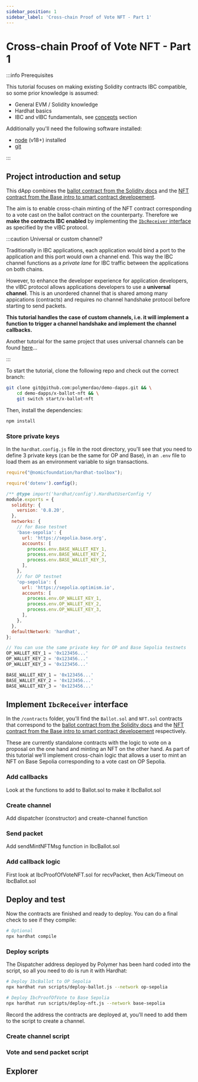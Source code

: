 ```yaml
---
sidebar_position: 1
sidebar_label: 'Cross-chain Proof of Vote NFT - Part 1'
---
```


# Cross-chain Proof of Vote NFT - Part 1

:::info Prerequisites

This tutorial focuses on making existing Solidity contracts IBC compatible, so some prior knowledge is assumed:

- General EVM / Solidity knowledge
- Hardhat basics
- IBC and vIBC fundamentals, see [concepts](../category/concepts/) section 

Additionally you'll need the following software installed:
- [node](https://nodejs.org) (v18+) installed
- [git](https://git-scm.com/book/en/v2/Getting-Started-Installing-Git)

:::

## Project introduction and setup

This dApp combines the [ballot contract from the Solidity docs](https://docs.soliditylang.org/en/v0.8.23/solidity-by-example.html#voting) and the [NFT contract from the Base intro to smart contract developement](https://docs.base.org/guides/deploy-smart-contracts).

The aim is to enable cross-chain minting of the NFT contract corresponding to a vote cast on the ballot contract on the counterparty. Therefore we **make the contracts IBC enabled** by implementing the [`IbcReceiver` interface](https://github.com/open-ibc/vibc-core-smart-contracts/blob/main/contracts/IbcReceiver.sol) as specified by the vIBC protocol.

:::caution Universal or custom channel?

Traditionally in IBC applications, each application would bind a port to the application and this port would own a channel end. This way the IBC channel functions as a _private lane_ for IBC traffic between the applications on both chains.

However, to enhance the developer experience for application developers, the vIBC protocol allows applications developers to use a **universal channel**. This is an unordered channel that is shared among many appications (contracts) and requires no channel handshake protocol before starting to send packets.

**This tutorial handles the case of custom channels, i.e. it will implement a function to trigger a channel handshake and implement the channel callbacks.**

Another tutorial for the same project that uses universal channels can be found [here](./tutorial2.md)...

:::

To start the tutorial, clone the following repo and check out the correct branch:
```bash
git clone git@github.com:polymerdao/demo-dapps.git && \
    cd demo-dapps/x-ballot-nft && \
    git switch start/x-ballot-nft
```
Then, install the dependencies:
```bash
npm install
```
### Store private keys

In the `hardhat.config.js` file in the root directory, you'll see that you need to define 3 private keys (can be the same for OP and Base), in an `.env` file to load them as an environment variable to sign transactions.

```javascript title="$ROOT_DIR/hardhat.config.js"
require("@nomicfoundation/hardhat-toolbox");

require('dotenv').config();

/** @type import('hardhat/config').HardhatUserConfig */
module.exports = {
  solidity: {
    version: '0.8.20',
  },
  networks: {
    // for Base testnet
    'base-sepolia': {
      url: 'https://sepolia.base.org',
      accounts: [
        process.env.BASE_WALLET_KEY_1,
        process.env.BASE_WALLET_KEY_2,
        process.env.BASE_WALLET_KEY_3,
      ],
    },
    // for OP testnet
    'op-sepolia': {
      url: 'https://sepolia.optimism.io',
      accounts: [
        process.env.OP_WALLET_KEY_1, 
        process.env.OP_WALLET_KEY_2, 
        process.env.OP_WALLET_KEY_3,
      ],
    },    
  },
  defaultNetwork: 'hardhat',
};
```

```javascript title="$ROOT_DIR/.env"
// You can use the same private key for OP and Base Sepolia testnets
OP_WALLET_KEY_1 = '0x123456...'
OP_WALLET_KEY_2 = '0x123456...'
OP_WALLET_KEY_3 = '0x123456...'

BASE_WALLET_KEY_1 = '0x123456...'
BASE_WALLET_KEY_2 = '0x123456...'
BASE_WALLET_KEY_3 = '0x123456...'
```

## Implement `IbcReceiver` interface

In the `/contracts` folder, you'll find the `Ballot.sol` and `NFT.sol` contracts that correspond to the [ballot contract from the Solidity docs](https://docs.soliditylang.org/en/v0.8.23/solidity-by-example.html#voting) and the [NFT contract from the Base intro to smart contract developement](https://docs.base.org/guides/deploy-smart-contracts) respectively.

These are currently standalone contracts with the logic to vote on a proposal on the one hand and minting an NFT on the other hand. As part of this tutorial we'll implement cross-chain logic that allows a user to mint an NFT on Base Sepolia corresponding to a vote cast on OP Sepolia.

### Add callbacks

Look at the functions to add to Ballot.sol to make it IbcBallot.sol

### Create channel

Add dispatcher (constructor) and create-channel function

### Send packet

Add sendMintNFTMsg function in IbcBallot.sol

### Add callback logic

First look at IbcProofOfVoteNFT.sol for recvPacket, then Ack/Timeout on IbcBallot.sol

## Deploy and test

Now the contracts are finished and ready to deploy. You can do a final check to see if they compile:
```bash
# Optional
npx hardhat compile
```

### Deploy scripts

The Dispatcher address deployed by Polymer has been hard coded into the script, so all you need to do is run it with Hardhat:
```bash
# Deploy IbcBallot to OP Sepolia
npx hardhat run scripts/deploy-ballot.js --network op-sepolia

# Deploy IbcProofOfVote to Base Sepolia
npx hardhat run scripts/deploy-nft.js --network base-sepolia
```

Record the address the contracts are deployed at, you'll need to add them to the script to create a channel.

### Create channel script

### Vote and send packet script

## Explorer